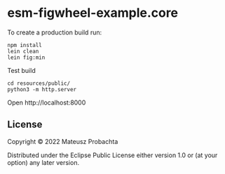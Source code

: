 # esm-figwheel-example.core

To create a production build run:

	npm install
	lein clean
	lein fig:min

Test build

	cd resources/public/
	python3 -m http.server

Open http://localhost:8000


## License

Copyright © 2022 Mateusz Probachta

Distributed under the Eclipse Public License either version 1.0 or (at your option) any later version.
